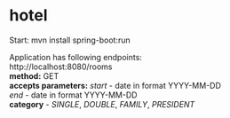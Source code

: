 # hotel
Start:  mvn install
        spring-boot:run
        
Application has following endpoints:</br>
<a>http://localhost:8080/rooms</a></br>
    **method:** GET</br>
    **accepts parameters:** _start_ - date in format YYYY-MM-DD</br>
    _end_ - date in format YYYY-MM-DD</br>
    **category** - _SINGLE_, _DOUBLE_, _FAMILY_, _PRESIDENT_
